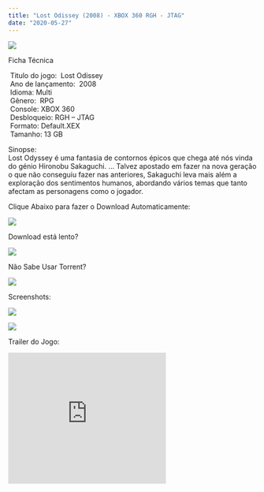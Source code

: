 ```yaml
---
title: "Lost Odissey (2008) - XBOX 360 RGH - JTAG"
date: "2020-05-27"
---
```


[![](https://2.bp.blogspot.com/-lHu_X8zsepI/Xs2yin7-HZI/AAAAAAAAG-U/SNRrnCSfeeMmfvI8fzK-dado3guKKiBzACLcBGAsYHQ/s400/51kkNdStUwL._AC_.jpg)](https://2.bp.blogspot.com/-lHu_X8zsepI/Xs2yin7-HZI/AAAAAAAAG-U/SNRrnCSfeeMmfvI8fzK-dado3guKKiBzACLcBGAsYHQ/s1600/51kkNdStUwL._AC_.jpg)

Ficha Técnica

 Titulo do jogo:  Lost Odissey  
 Ano de lançamento:  2008  
 Idioma: Multi  
 Gênero:  RPG  
 Console: XBOX 360  
 Desbloqueio: RGH – JTAG  
 Formato: Default.XEX  
 Tamanho: 13 GB

  
Sinopse:  
Lost Odyssey é uma fantasia de contornos épicos que chega até nós vinda do génio Hironobu Sakaguchi. … Talvez apostado em fazer na nova geração o que não conseguiu fazer nas anteriores, Sakaguchi leva mais além a exploração dos sentimentos humanos, abordando vários temas que tanto afectam as personagens como o jogador.

Clique Abaixo para fazer o Download Automaticamente:

[![](https://1.bp.blogspot.com/-eNerQjlxWXg/Xsyoy1YwxPI/AAAAAAAAG8o/qs-0XGNQDR4jSn0uGinE3EzKZZ6GoZnEACPcBGAYYCw/s1600/LINK1.png)](https://zee.gl/nxpnu)

Download está lento? 

[![](https://1.bp.blogspot.com/-QBDuGFKyRJI/XsypYtiebuI/AAAAAAAAG8w/2RjkhEnbyOwqZwiSxt3jP8uux5MWubGIACLcBGAsYHQ/s1600/LINK3.png)](https://ultragames-torrents.blogspot.com/2020/05/como-acelerar-torrents.html)

Não Sabe Usar Torrent?

[![](https://1.bp.blogspot.com/-z801RGeeaF0/XsypYEdLUrI/AAAAAAAAG8s/Mg8nVcYZpQox_qkNZQ6YLcR9F0FWCX6FwCPcBGAYYCw/s1600/LINK2.png)](https://ultragames-torrents.blogspot.com/2020/04/como-baixar-jogos-com-o-utorrent.html)

Screenshots:

[![](https://1.bp.blogspot.com/-k_rZszogKcw/Xs20RRj76UI/AAAAAAAAG-k/4sbwXdOSTIAPHlub88GEGff_ETL3Z1GbACLcBGAsYHQ/s320/lost-odyssey-wallpaper-16.jpg)](https://1.bp.blogspot.com/-k_rZszogKcw/Xs20RRj76UI/AAAAAAAAG-k/4sbwXdOSTIAPHlub88GEGff_ETL3Z1GbACLcBGAsYHQ/s1600/lost-odyssey-wallpaper-16.jpg)

[![](https://1.bp.blogspot.com/-MMkiRW7MN1o/Xs20RjaTpcI/AAAAAAAAG-o/JpLvuGiENvQ76Cdh1xWoOzWg84CXt-pAgCLcBGAsYHQ/s320/lost-odyssey-kaim-target-ring.jpg)](https://1.bp.blogspot.com/-MMkiRW7MN1o/Xs20RjaTpcI/AAAAAAAAG-o/JpLvuGiENvQ76Cdh1xWoOzWg84CXt-pAgCLcBGAsYHQ/s1600/lost-odyssey-kaim-target-ring.jpg)

Trailer do Jogo:

<iframe width="320" height="266" class="YOUTUBE-iframe-video" data-thumbnail-src="https://i.ytimg.com/vi/KgtBM23ltuw/0.jpg" src="https://www.youtube.com/embed/KgtBM23ltuw?feature=player_embedded" frameborder="0" allowfullscreen></iframe>
